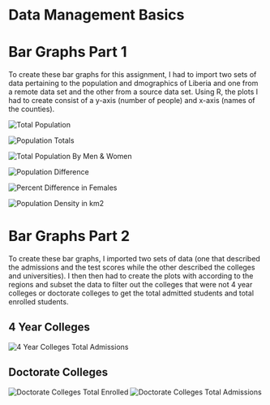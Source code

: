 # Data Management Basics

# Bar Graphs Part 1
To create these bar graphs for this assignment, I had to import two sets of data pertaining to the population and dmographics of Liberia and one from a remote data set and the other from a source data set. Using R, the plots I had to create consist of a y-axis (number of people) and x-axis (names of the counties).

![Total Population](total_population.png)

![Population Totals](population_totals.png)

![Total Population By Men & Women](total_pop_by_menwomen.png)

![Population Difference](population_difference.png)

![Percent Difference in Females](percentdiff_female.png)

![Population Density in km2](population_density.png)

# Bar Graphs Part 2
To create these bar graphs, I imported two sets of data (one that described the admissions and the test scores while the other described the colleges and universities). I then then had to create the plots with according to the regions and subset the data to filter out the colleges that were not 4 year colleges or doctorate colleges to get the total admitted students and total enrolled students. 

## 4 Year Colleges 
![4 Year Colleges Total Admissions](4_yr_college_plot.png)

## Doctorate Colleges
![Doctorate Colleges Total Enrolled](doc_colls_plot.png)
![Doctorate Colleges Total Admissions](ttl_apps_doc_colls_plot.png)





